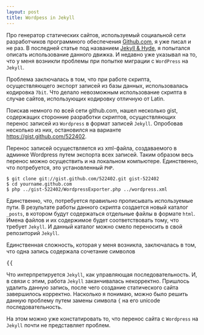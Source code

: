 ```yaml
--- 
layout: post
title: Wordpess in Jekyll
---
```

Про генератор статических сайтов, используемый социальной сети разработчиков программного обеспечения <a href="http://www.github.com" rel="nofollow">Github.com</a>, я уже писал и не раз. В последней статье под названием <a href="/2010/11/13/jekyll-hyde/">Jekyll & Hyde</a>, я попытался описать использование данного движка. И недавно уже указывал на то, что у меня возникли проблемы при попытке миграции с <code>WordPress</code> на <code>Jekyll</code>.

Проблема заключалась в том, что при работе скрипта, осуществляющего экспорт записей из базы данных, использовалась кодировка <code>7bit</code>. Что делало невозможным использование скрипта в случае сайтов, использующих кодировку отличную от Latin. 

Поискав немного по всей сети github.com, нашел несколько gist, содержащих сторонние разработки скриптов, осуществляющих перенос записей из <code>Wordpress</code> в формат записей <code>Jekyll</code>. Опробовав несколько из них, остановился на варианте <a href="https://gist.github.com/522402" rel="nofollow">https://gist.github.com/522402</a>.

Перенос записей осуществляется из xml-файла, создаваемого в админке Wordpress путем экспорта всех записей. Таким образом весь перенос можно осуществить и на локальном компьютере. Единственно, что потребуется, это установленный <code>PHP</code>.

    $ git clone git://gist.github.com/522402.git gist-522402
    $ cd yourname.github.com
    $ php ../gist-522402/WordpressExporter.php ../wordpress.xml

Единственно, что, потребуется правильно прописывать используемые пути. В результате работы данного скрипта создается новый каталог <code>_posts</code>, в котором будут содержаться отдельные файлы в формате <code>html</code>. Имена файлов и их содержимое будет соответствовать тому, что требует <code>Jekyll</code>. И данный каталог можно смело переносить в свой репозиторий <code>Jekyll</code>.

Единственная сложность, которая у меня возникла, заключалась в том, что одна запись содержала сочетание символов
<pre>&#123;&#123;</pre>

Что интерпретируется <code>Jekyll</code>, как управляющая последовательность. И, в связи с этим, работа <code>Jekyll</code> заканчивалась некорректно. Пришлось удалить данную запись, после чего создание статического сайта завершилось корректно. Насколько я понимаю, можно было решить данную проблему путем замены символа <code>&#123;</code> на его unicode последовательность.

На этом можно уже констатировать то, что перенос сайта с <code>Wordpress</code> на <code>Jekyll</code> почти не представляет проблем.
